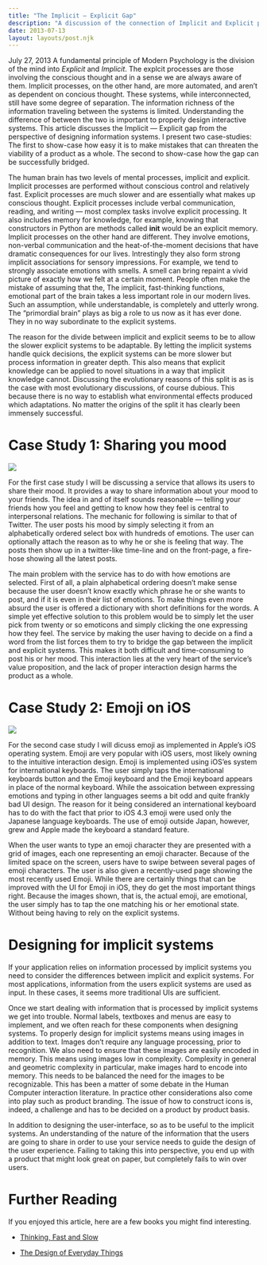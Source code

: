 ```yaml
---
title: "The Implicit — Explicit Gap"
description: "A discussion of the connection of Implicit and Explicit processing informs UI design"
date: 2013-07-13
layout: layouts/post.njk
---
```

July 27, 2013
A fundamental principle of Modern Psychology is the division of the mind into *Explicit* and *Implicit*. The explcit processes are those involving the conscious thought and in a sense we are always aware of them. Implicit processes, on the other hand, are more automated, and aren’t as dependent on concious thought. These systems, while interconnected, still have some degree of separation. The information richness of the information traveling between the systems is limited. Understanding the difference of between the two is important to properly design interactive systems. This article discusses the Implicit — Explicit gap from the perspective of designing information systems. I present two case-studies: The first to show-case how easy it is to make mistakes that can threaten the viability of a product as a whole. The second to show-case how the gap can be successfully bridged.

The human brain has two levels of mental processes, implicit and explicit. Implicit processes are performed without conscious control and relatively fast. Explicit processes are much slower and are essentially what makes up conscious thought. Explicit processes include verbal communication, reading, and writing — most complex tasks involve explicit processing. It also includes memory for knowledge, for example, knowing that constructors in Python are methods called __init__ would be an explicit memory. Implicit processes on the other hand are different. They involve emotions, non-verbal communication and the heat-of-the-moment decisions that have dramatic consequences for our lives. Intrestingly they also form strong implicit associations for sensory impressions. For example, we tend to strongly associate emotions with smells. A smell can bring repaint a vivid picture of exactly how we felt at a certain moment. People often make the mistake of assuming that the, The implicit, fast-thinking functions, emotional part of the brain takes a less important role in our modern lives. Such an assumption, while understandable, is completely and utterly wrong. The “primordial brain” plays as big a role to us now as it has ever done. They in no way subordinate to the explicit systems.

The reason for the divide between implicit and explicit seems to be to allow the slower explicit systems to be adaptable. By letting the implicit systems handle quick decisions, the explicit systems can be more slower but process information in greater depth. This also means that explicit knowledge can be applied to novel situations in a way that implicit knowledge cannot. Discussing the evolutionary reasons of this split is as is the case with most evolutionary discussions, of course dubious. This because there is no way to establish what environmental effects produced which adaptations. No matter the origins of the split it has clearly been immensely successful.

# Case Study 1: Sharing you mood

![](https://cdn-images-1.medium.com/max/2000/0*l3uUR7eh7DTE-CJT.png)

For the first case study I will be discussing a service that allows its users to share their mood. It provides a way to share information about your mood to your friends. The idea in and of itself sounds reasonable — telling your friends how you feel and getting to know how they feel is central to interpersonal relations. The mechanic for following is similar to that of Twitter. The user posts his mood by simply selecting it from an alphabetically ordered select box with hundreds of emotions. The user can optionally attach the reason as to why he or she is feeling that way. The posts then show up in a twitter-like time-line and on the front-page, a fire-hose showing all the latest posts.

The main problem with the service has to do with how emotions are selected. First of all, a plain alphabetical ordering doesn’t make sense because the user doesn’t know exactly which phrase he or she wants to post, and if it is even in their list of emotions. To make things even more absurd the user is offered a dictionary with short definitions for the words. A simple yet effective solution to this problem would be to simply let the user pick from twenty or so emoticons and simply clicking the one expressing how they feel. The service by making the user having to decide on a find a word from the list forces them to try to bridge the gap between the implicit and explicit systems. This makes it both difficult and time-consuming to post his or her mood. This interaction lies at the very heart of the service’s value proposition, and the lack of proper interaction design harms the product as a whole.

# Case Study 2: Emoji on iOS

![](https://cdn-images-1.medium.com/max/2000/0*HMDfPg27kg1Yai0C.png)

For the second case study I will dicuss emoji as implemented in Apple’s iOS operating system. Emoji are very popular with iOS users, most likely owning to the intuitive interaction design. Emoji is implemented using iOS’es system for international keyboards. The user simply taps the international keyboards button and the Emoji keyboard and the Emoji keyboard appears in place of the normal keyboard. While the assoication between expressing emotions and typing in other languages seems a bit odd and quite frankly bad UI design. The reason for it being considered an international keyboard has to do with the fact that prior to iOS 4.3 emoji were used only the Japanese language keyboards. The use of emoji outside Japan, however, grew and Apple made the keyboard a standard feature.

When the user wants to type an emoji character they are presented with a grid of images, each one representing an emoji character. Because of the limited space on the screen, users have to swipe between several pages of emoji characters. The user is also given a recently-used page showing the most recently used Emoji. While there are certainly things that can be improved with the UI for Emoji in iOS, they do get the most important things right. Because the images shown, that is, the actual emoji, are emotional, the user simply has to tap the one matching his or her emotional state. Without being having to rely on the explicit systems.

# Designing for implicit systems

If your application relies on information processed by implicit systems you need to consider the differences between implicit and explicit systems. For most applications, information from the users explicit systems are used as input. In these cases, it seems more traditional UIs are sufficient.

Once we start dealing with information that is processed by implicit systems we get into trouble. Normal labels, textboxes and menus are easy to implement, and we often reach for these components when designing systems. To properly design for implicit systems means using images in addition to text. Images don’t require any language processing, prior to recognition. We also need to ensure that these images are easily encoded in memory. This means using images low in complexity. Complexity in general and geometric complexity in particular, make images hard to encode into memory. This needs to be balanced the need for the images to be recognizable. This has been a matter of some debate in the Human Computer interaction literature. In practice other considerations also come into play such as product branding. The issue of how to construct icons is, indeed, a challenge and has to be decided on a product by product basis.

In addition to designing the user-interface, so as to be useful to the implicit systems. An understanding of the nature of the information that the users are going to share in order to use your service needs to guide the design of the user experience. Failing to taking this into perspective, you end up with a product that might look great on paper, but completely fails to win over users.

# Further Reading

If you enjoyed this article, here are a few books you might find interesting.

* [Thinking, Fast and Slow](http://www.amazon.com/gp/product/B00555X8OA/ref=as_li_tf_tl?ie=UTF8&camp=1789&creative=9325&creativeASIN=B00555X8OA&linkCode=as2&tag=willihogmaspe-20)

* [The Design of Everyday Things](http://www.amazon.com/gp/product/0465067107/ref=as_li_ss_tl?ie=UTF8&camp=1789&creative=390957&creativeASIN=0465067107&linkCode=as2&tag=willihogmaspe-20)
